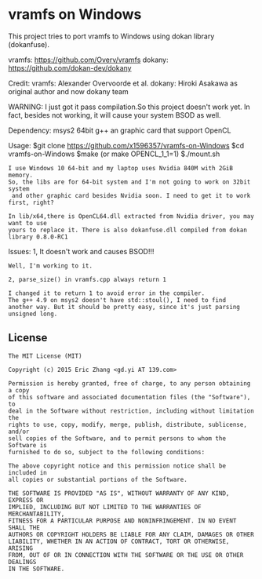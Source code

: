 vramfs on Windows
======
This project tries to port vramfs to Windows using dokan library (dokanfuse).

vramfs: https://github.com/Overv/vramfs 
dokany: https://github.com/dokan-dev/dokany 

Credit:
	 vramfs: Alexander Overvoorde et al.
	 dokany: Hiroki Asakawa as original author
	 		 and now dokany team 

WARNING:
	I just got it pass compilation.So this project doesn't work yet. 
	In fact, besides not working, it will cause your system BSOD as well. 

Dependency:
	msys2 64bit
	g++
	an graphic card that support OpenCL

Usage:
	$git clone https://github.com/x1596357/vramfs-on-Windows
	$cd vramfs-on-Windows
	$make (or make OPENCL_1_1=1)
	$./mount.sh

	I use Windows 10 64-bit and my laptop uses Nvidia 840M with 2GiB memory. 
	So, the libs are for 64-bit system and I'm not going to work on 32bit system
	 and other graphic card besides Nvidia soon. I need to get it to work first, right?

	In lib/x64,there is OpenCL64.dll extracted from Nvidia driver, you may want to use
	yours to replace it. There is also dokanfuse.dll compiled from dokan library 0.8.0-RC1

Issues:
	1, It doesn't work and causes BSOD!!!

	Well, I'm working to it.

	2, parse_size() in vramfs.cpp always return 1

	I changed it to return 1 to avoid error in the compiler.
	The g++ 4.9 on msys2 doesn't have std::stoul(), I need to find
	another way. But it should be pretty easy, since it's just parsing unsigned long.

License
-------

    The MIT License (MIT)

    Copyright (c) 2015 Eric Zhang <gd.yi AT 139.com>

    Permission is hereby granted, free of charge, to any person obtaining a copy
    of this software and associated documentation files (the "Software"), to
    deal in the Software without restriction, including without limitation the
    rights to use, copy, modify, merge, publish, distribute, sublicense, and/or
    sell copies of the Software, and to permit persons to whom the Software is
    furnished to do so, subject to the following conditions:

    The above copyright notice and this permission notice shall be included in
    all copies or substantial portions of the Software.

    THE SOFTWARE IS PROVIDED "AS IS", WITHOUT WARRANTY OF ANY KIND, EXPRESS OR
    IMPLIED, INCLUDING BUT NOT LIMITED TO THE WARRANTIES OF MERCHANTABILITY,
    FITNESS FOR A PARTICULAR PURPOSE AND NONINFRINGEMENT. IN NO EVENT SHALL THE
    AUTHORS OR COPYRIGHT HOLDERS BE LIABLE FOR ANY CLAIM, DAMAGES OR OTHER
    LIABILITY, WHETHER IN AN ACTION OF CONTRACT, TORT OR OTHERWISE, ARISING
    FROM, OUT OF OR IN CONNECTION WITH THE SOFTWARE OR THE USE OR OTHER DEALINGS
    IN THE SOFTWARE.
